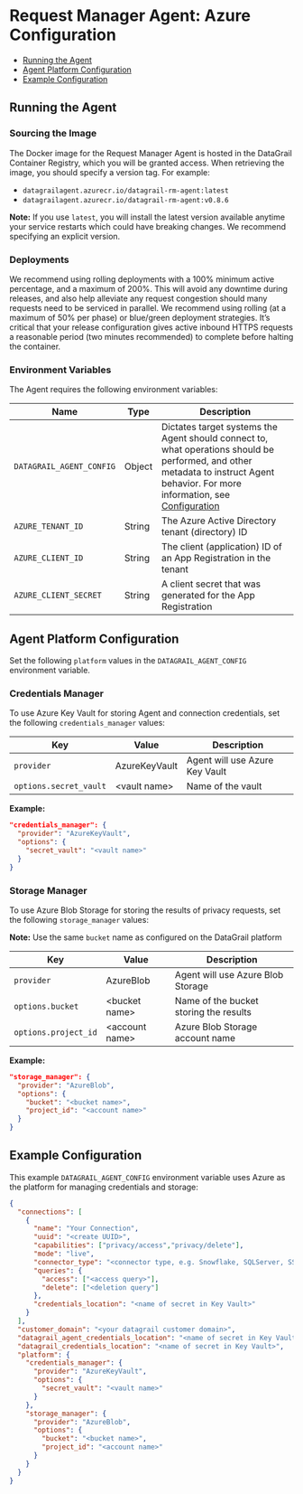 # Request Manager Agent: Azure Configuration

- [Running the Agent](#running-the-agent)
- [Agent Platform Configuration](#agent-platform-configuration)
- [Example Configuration](#example-configuration)

## Running the Agent

### Sourcing the Image

The Docker image for the Request Manager Agent is hosted in the DataGrail Container Registry, which you will be granted access. When retrieving the image, you should specify a version tag. For example:

- `datagrailagent.azurecr.io/datagrail-rm-agent:latest`
- `datagrailagent.azurecr.io/datagrail-rm-agent:v0.8.6`

**Note:** If you use `latest`, you will install the latest version available anytime your service restarts which could have breaking changes. We recommend specifying an explicit version.

### Deployments

We recommend using rolling deployments with a 100% minimum active percentage, and a maximum of 200%. This will avoid any downtime during releases, and also help alleviate any request congestion should many requests need to be serviced in parallel. We recommend using rolling (at a maximum of 50% per phase) or blue/green deployment strategies. It’s critical that your release configuration gives active inbound HTTPS requests a reasonable period (two minutes recommended) to complete before halting the container.

### Environment Variables

The Agent requires the following environment variables:

| Name                     | Type   | Description |
|--------------------------|--------|-------------|
| `DATAGRAIL_AGENT_CONFIG` | Object | Dictates target systems the Agent should connect to, what operations should be performed, and other metadata to instruct Agent behavior. For more information, see [Configuration](../CONFIGURATION.md) |
| `AZURE_TENANT_ID`        | String | The Azure Active Directory tenant (directory) ID |
| `AZURE_CLIENT_ID`        | String | The client (application) ID of an App Registration in the tenant |
| `AZURE_CLIENT_SECRET`    | String | A client secret that was generated for the App Registration |

## Agent Platform Configuration

Set the following `platform` values in the `DATAGRAIL_AGENT_CONFIG` environment variable.

### Credentials Manager

To use Azure Key Vault for storing Agent and connection credentials, set the following `credentials_manager` values:

| Key                    | Value          | Description |
|------------------------|----------------|-------------|
| `provider`             | AzureKeyVault  | Agent will use Azure Key Vault |
| `options.secret_vault` | \<vault name\> | Name of the vault |

**Example:**

```json
"credentials_manager": {
  "provider": "AzureKeyVault",
  "options": {
    "secret_vault": "<vault name>"
  }
}
```

### Storage Manager

To use Azure Blob Storage for storing the results of privacy requests, set the following `storage_manager` values:

**Note:** Use the same `bucket` name as configured on the DataGrail platform

| Key                  | Value            | Description |
|----------------------|------------------|-------------|
| `provider`           | AzureBlob        | Agent will use Azure Blob Storage |
| `options.bucket`     | \<bucket name\>  | Name of the bucket storing the results |
| `options.project_id` | \<account name\> | Azure Blob Storage account name |

**Example:**

```json
"storage_manager": {
  "provider": "AzureBlob",
  "options": {
    "bucket": "<bucket name>",
    "project_id": "<account name>"
  }
}
```

## Example Configuration

This example `DATAGRAIL_AGENT_CONFIG` environment variable uses Azure as the platform for managing credentials and storage:

```json
{
  "connections": [
    {
      "name": "Your Connection",
      "uuid": "<create UUID>",
      "capabilities": ["privacy/access","privacy/delete"],
      "mode": "live",
      "connector_type": "<connector type, e.g. Snowflake, SQLServer, SSH>",
      "queries": {
        "access": ["<access query>"],
        "delete": ["<deletion query"]
      },
      "credentials_location": "<name of secret in Key Vault>"
    }
  ],
  "customer_domain": "<your datagrail customer domain>",
  "datagrail_agent_credentials_location": "<name of secret in Key Vault>",
  "datagrail_credentials_location": "<name of secret in Key Vault>",
  "platform": {
    "credentials_manager": {
      "provider": "AzureKeyVault",
      "options": {
        "secret_vault": "<vault name>"
      }
    },
    "storage_manager": {
      "provider": "AzureBlob",
      "options": {
        "bucket": "<bucket name>",
        "project_id": "<account name>"
      }
    }
  }
}
```
